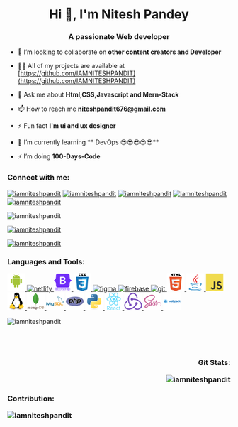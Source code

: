 
 <h1 align="center">Hi 👋, I'm Nitesh Pandey</h1>
<h3 align="center">A passionate Web developer</h3>
        
- 👯 I’m looking to collaborate on **other content creators and Developer**
        
- 👨‍💻 All of my projects are available at [https://github.com/IAMNITESHPANDIT](https://github.com/IAMNITESHPANDIT)
        
- 💬 Ask me about **Html,CSS,Javascript and Mern-Stack**
        
- 📫 How to reach me **niteshpandit676@gmail.com**
         
- ⚡ Fun fact **I'm ui and ux designer**
       
- 🌱 I’m currently learning **  DevOps 😎😎😎😎😎**

- ⚡ I’m doing **100-Days-Code**


       

<h3 align="left">Connect with me:</h3>
<p align="left">
<a href="https://twitter.com/iamniteshpandit" target="blank"><img align="center" src="https://raw.githubusercontent.com/rahuldkjain/github-profile-readme-generator/master/src/images/icons/Social/twitter.svg" alt="iamniteshpandit" height="30" width="40" /></a>
<a href="https://linkedin.com/in/iamniteshpandit" target="blank"><img align="center" src="https://raw.githubusercontent.com/rahuldkjain/github-profile-readme-generator/master/src/images/icons/Social/linked-in-alt.svg" alt="iamniteshpandit" height="30" width="40" /></a>
<a href="https://stackoverflow.com/users/iamniteshpandit" target="blank"><img align="center" src="https://raw.githubusercontent.com/rahuldkjain/github-profile-readme-generator/master/src/images/icons/Social/stack-overflow.svg" alt="iamniteshpandit" height="30" width="40" /></a>
<a href="https://fb.com/iamniteshpandit" target="blank"><img align="center" src="https://raw.githubusercontent.com/rahuldkjain/github-profile-readme-generator/master/src/images/icons/Social/facebook.svg" alt="iamniteshpandit" height="30" width="40" /></a>
<a href="https://instagram.com/iamniteshpandit" target="blank"><img align="center" src="https://raw.githubusercontent.com/rahuldkjain/github-profile-readme-generator/master/src/images/icons/Social/instagram.svg" alt="iamniteshpandit" height="30" width="40" /></a>
</p>

<p align="left"> <img src="https://komarev.com/ghpvc/?username=iamniteshpandit&label=Profile%20views&color=0e75b6&style=flat" alt="iamniteshpandit" /> </p>

<p align="left"> <a href="https://github.com/ryo-ma/github-profile-trophy"><img src="https://github-profile-trophy.vercel.app/?username=iamniteshpandit" alt="iamniteshpandit" /></a> </p>

<p align="left"> <a href="https://twitter.com/iamniteshpandit" target="blank"><img src="https://img.shields.io/twitter/follow/iamniteshpandit?logo=twitter&style=for-the-badge" alt="iamniteshpandit" /></a> </p>
<h3 align="left">Languages and Tools:</h3>
<p align="left"> <a href="https://developer.android.com" target="_blank" rel="noreferrer"> <img src="https://raw.githubusercontent.com/devicons/devicon/master/icons/android/android-original-wordmark.svg" alt="android" width="40" height="40"/> </a> <a href="https://www.netlify.com/" target="_blank" rel="noreferrer"> <img src="https://www.vectorlogo.zone/logos/netlify/netlify-icon.svg" alt="netlify" width="40" height="40"/> </a> <a href="https://getbootstrap.com" target="_blank" rel="noreferrer"> <img src="https://raw.githubusercontent.com/devicons/devicon/master/icons/bootstrap/bootstrap-plain-wordmark.svg" alt="bootstrap" width="40" height="40"/> </a> <a href="https://www.w3schools.com/css/" target="_blank" rel="noreferrer"> <img src="https://raw.githubusercontent.com/devicons/devicon/master/icons/css3/css3-original-wordmark.svg" alt="css3" width="40" height="40"/> </a> <a href="https://www.figma.com/" target="_blank" rel="noreferrer"> <img src="https://www.vectorlogo.zone/logos/figma/figma-icon.svg" alt="figma" width="40" height="40"/> </a> <a href="https://firebase.google.com/" target="_blank" rel="noreferrer"> <img src="https://www.vectorlogo.zone/logos/firebase/firebase-icon.svg" alt="firebase" width="40" height="40"/> </a> <a href="https://git-scm.com/" target="_blank" rel="noreferrer"> <img src="https://www.vectorlogo.zone/logos/git-scm/git-scm-icon.svg" alt="git" width="40" height="40"/> </a> <a href="https://www.w3.org/html/" target="_blank" rel="noreferrer"> <img src="https://raw.githubusercontent.com/devicons/devicon/master/icons/html5/html5-original-wordmark.svg" alt="html5" width="40" height="40"/> </a> <a href="https://www.java.com" target="_blank" rel="noreferrer"> <img src="https://raw.githubusercontent.com/devicons/devicon/master/icons/java/java-original.svg" alt="java" width="40" height="40"/> </a> <a href="https://developer.mozilla.org/en-US/docs/Web/JavaScript" target="_blank" rel="noreferrer"> <img src="https://raw.githubusercontent.com/devicons/devicon/master/icons/javascript/javascript-original.svg" alt="javascript" width="40" height="40"/> </a> <a href="https://www.linux.org/" target="_blank" rel="noreferrer"> <img src="https://raw.githubusercontent.com/devicons/devicon/master/icons/linux/linux-original.svg" alt="linux" width="40" height="40"/> </a> <a href="https://www.mongodb.com/" target="_blank" rel="noreferrer"> <img src="https://raw.githubusercontent.com/devicons/devicon/master/icons/mongodb/mongodb-original-wordmark.svg" alt="mongodb" width="40" height="40"/> </a> <a href="https://www.mysql.com/" target="_blank" rel="noreferrer"> <img src="https://raw.githubusercontent.com/devicons/devicon/master/icons/mysql/mysql-original-wordmark.svg" alt="mysql" width="40" height="40"/> </a> <a href="https://www.php.net" target="_blank" rel="noreferrer"> <img src="https://raw.githubusercontent.com/devicons/devicon/master/icons/php/php-original.svg" alt="php" width="40" height="40"/> </a> <a href="https://www.python.org" target="_blank" rel="noreferrer"> <img src="https://raw.githubusercontent.com/devicons/devicon/master/icons/python/python-original.svg" alt="python" width="40" height="40"/> </a> <a href="https://reactjs.org/" target="_blank" rel="noreferrer"> <img src="https://raw.githubusercontent.com/devicons/devicon/master/icons/react/react-original-wordmark.svg" alt="react" width="40" height="40"/> </a> <a href="https://redux.js.org" target="_blank" rel="noreferrer"> <img src="https://raw.githubusercontent.com/devicons/devicon/master/icons/redux/redux-original.svg" alt="redux" width="40" height="40"/> </a> <a href="https://sass-lang.com" target="_blank" rel="noreferrer"> <img src="https://raw.githubusercontent.com/devicons/devicon/master/icons/sass/sass-original.svg" alt="sass" width="40" height="40"/> </a> <a href="https://webpack.js.org" target="_blank" rel="noreferrer"> <img src="https://raw.githubusercontent.com/devicons/devicon/d00d0969292a6569d45b06d3f350f463a0107b0d/icons/webpack/webpack-original-wordmark.svg" alt="webpack" width="40" height="40"/> </a> </p>

<p><img align="left" src="https://github-readme-stats.vercel.app/api/top-langs?username=iamniteshpandit&show_icons=true&locale=en&layout=compact" alt="iamniteshpandit" /></p>
<br/>
<br/>
<br/>
<br/>
<h3 align="right">Git Stats:
<p>&nbsp;<img align="center" src="https://github-readme-stats.vercel.app/api?username=iamniteshpandit&show_icons=true&locale=en" alt="iamniteshpandit" /></p>
</h3>

<h3 align="left">Contribution:
<p><img align="center" src="https://github-readme-streak-stats.herokuapp.com/?user=iamniteshpandit&" alt="iamniteshpandit" /></p></h3>
